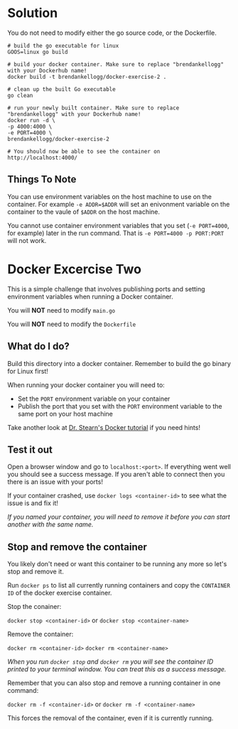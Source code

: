 # Solution

You do not need to modify either the go source code, or the Dockerfile.

```
# build the go executable for linux
GOOS=linux go build

# build your docker container. Make sure to replace "brendankellogg" with your Dockerhub name!
docker build -t brendankellogg/docker-exercise-2 .

# clean up the built Go executable
go clean

# run your newly built container. Make sure to replace "brendankellogg" with your Dockerhub name!
docker run -d \
-p 4000:4000 \
-e PORT=4000 \
brendankellogg/docker-exercise-2

# You should now be able to see the container on http://localhost:4000/
```

## Things To Note

You can use environment variables on the host machine to use on the container. For example `-e ADDR=$ADDR` will set an enivonment variable on the container to the vaule of `$ADDR` on the host machine.

You cannot use container environment variables that you set (`-e PORT=4000`, for example) later in the run command. That is `-e PORT=4000 -p PORT:PORT` will not work.

# Docker Excercise Two

This is a simple challenge that involves publishing ports and setting environment variables when running a Docker container.

You will **NOT** need to modify `main.go`

You will **NOT** need to modify the `Dockerfile`

## What do I do?

Build this directory into a docker container. Remember to build the go binary for Linux first!

When running your docker container you will need to:

- Set the `PORT` environment variable on your container
- Publish the port that you set with the `PORT` environment variable to the same port on your host machine

Take another look at [Dr. Stearn's Docker tutorial](https://drstearns.github.io/tutorials/docker/) if you need hints!

## Test it out

Open a browser window and go to `localhost:<port>`. If everything went well you should see a success message. If you aren't able to connect then you there is an issue with your ports!

If your container crashed, use `docker logs <container-id>` to see what the issue is and fix it!

*If you named your container, you will need to remove it before you can start another with the same name.*

## Stop and remove the container

You likely don't need or want this container to be running any more so let's stop and remove it.

Run `docker ps` to list all currently running containers and copy the `CONTAINER ID` of the docker exercise container.

Stop the conainer:

`docker stop <container-id>` or `docker stop <container-name>`

Remove the container:

`docker rm <container-id>` `docker rm <container-name>`

*When you run `docker stop` and `docker rm` you will see the container ID printed to your terminal window. You can treat this as a success message.*

Remember that you can also stop and remove a running container in one command:

`docker rm -f <container-id>` or `docker rm -f <container-name>`

This forces the removal of the container, even if it is currently running.
